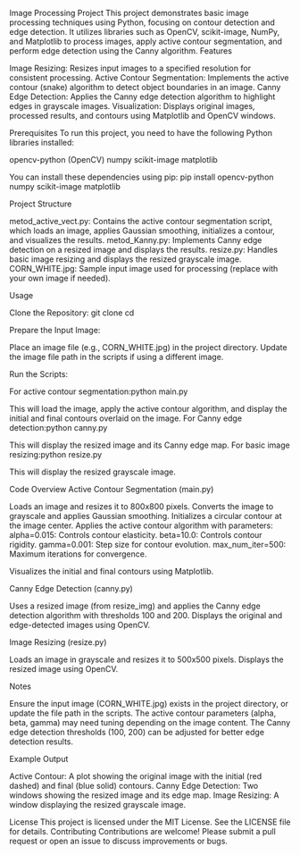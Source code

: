Image Processing Project
This project demonstrates basic image processing techniques using Python, focusing on contour detection and edge detection. It utilizes libraries such as OpenCV, scikit-image, NumPy, and Matplotlib to process images, apply active contour segmentation, and perform edge detection using the Canny algorithm.
Features

Image Resizing: Resizes input images to a specified resolution for consistent processing.
Active Contour Segmentation: Implements the active contour (snake) algorithm to detect object boundaries in an image.
Canny Edge Detection: Applies the Canny edge detection algorithm to highlight edges in grayscale images.
Visualization: Displays original images, processed results, and contours using Matplotlib and OpenCV windows.

Prerequisites
To run this project, you need to have the following Python libraries installed:

opencv-python (OpenCV)
numpy
scikit-image
matplotlib

You can install these dependencies using pip:
pip install opencv-python numpy scikit-image matplotlib

Project Structure

metod_active_vect.py: Contains the active contour segmentation script, which loads an image, applies Gaussian smoothing, initializes a contour, and visualizes the results.
metod_Kanny.py: Implements Canny edge detection on a resized image and displays the results.
resize.py: Handles basic image resizing and displays the resized grayscale image.
CORN_WHITE.jpg: Sample input image used for processing (replace with your own image if needed).

Usage

Clone the Repository:
git clone <repository-url>
cd <repository-directory>


Prepare the Input Image:

Place an image file (e.g., CORN_WHITE.jpg) in the project directory.
Update the image file path in the scripts if using a different image.


Run the Scripts:

For active contour segmentation:python main.py

This will load the image, apply the active contour algorithm, and display the initial and final contours overlaid on the image.
For Canny edge detection:python canny.py

This will display the resized image and its Canny edge map.
For basic image resizing:python resize.py

This will display the resized grayscale image.



Code Overview
Active Contour Segmentation (main.py)

Loads an image and resizes it to 800x800 pixels.
Converts the image to grayscale and applies Gaussian smoothing.
Initializes a circular contour at the image center.
Applies the active contour algorithm with parameters:
alpha=0.015: Controls contour elasticity.
beta=10.0: Controls contour rigidity.
gamma=0.001: Step size for contour evolution.
max_num_iter=500: Maximum iterations for convergence.


Visualizes the initial and final contours using Matplotlib.

Canny Edge Detection (canny.py)

Uses a resized image (from resize_img) and applies the Canny edge detection algorithm with thresholds 100 and 200.
Displays the original and edge-detected images using OpenCV.

Image Resizing (resize.py)

Loads an image in grayscale and resizes it to 500x500 pixels.
Displays the resized image using OpenCV.

Notes

Ensure the input image (CORN_WHITE.jpg) exists in the project directory, or update the file path in the scripts.
The active contour parameters (alpha, beta, gamma) may need tuning depending on the image content.
The Canny edge detection thresholds (100, 200) can be adjusted for better edge detection results.

Example Output

Active Contour: A plot showing the original image with the initial (red dashed) and final (blue solid) contours.
Canny Edge Detection: Two windows showing the resized image and its edge map.
Image Resizing: A window displaying the resized grayscale image.

License
This project is licensed under the MIT License. See the LICENSE file for details.
Contributing
Contributions are welcome! Please submit a pull request or open an issue to discuss improvements or bugs.
